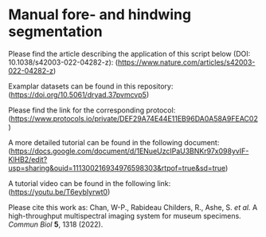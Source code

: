 # Manual fore- and hindwing segmentation

Please find the article describing the application of this script below (DOI: 10.1038/s42003-022-04282-z):
(https://www.nature.com/articles/s42003-022-04282-z)

Examplar datasets can be found in this repository:
(https://doi.org/10.5061/dryad.37pvmcvp5)

Please find the link for the corresponding protocol:
(https://www.protocols.io/private/DEF29A74E44E11EB96DA0A58A9FEAC02)

A more detailed tutorial can be found in the following document:
(https://docs.google.com/document/d/1ENueUzcIPaU3BNKr97x098yvIF-KlHB2/edit?usp=sharing&ouid=111300216934976598303&rtpof=true&sd=true)

A tutorial video can be found in the following link:
(https://youtu.be/T6eybIyrwt0)

Please cite this work as:
Chan, W-P., Rabideau Childers, R., Ashe, S. *et al.* A high-throughput multispectral imaging system for museum specimens. *Commun Biol* **5**, 1318 (2022).
